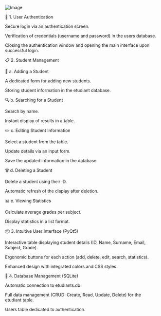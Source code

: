 ![Image](https://github.com/user-attachments/assets/208ffd4b-ba4f-4817-bcba-a6d3f1377753)

🔑 1. User Authentication

Secure login via an authentication screen.

Verification of credentials (username and password) in the users database.

Closing the authentication window and opening the main interface upon successful login.

📋 2. Student Management

📝 a. Adding a Student

A dedicated form for adding new students.

Storing student information in the etudiant database.

🔍 b. Searching for a Student

Search by name.

Instant display of results in a table.

✏️ c. Editing Student Information

Select a student from the table.

Update details via an input form.

Save the updated information in the database.

🗑 d. Deleting a Student

Delete a student using their ID.

Automatic refresh of the display after deletion.

📊 e. Viewing Statistics

Calculate average grades per subject.

Display statistics in a list format.

📦 3. Intuitive User Interface (PyQt5)

Interactive table displaying student details (ID, Name, Surname, Email, Subject, Grade).

Ergonomic buttons for each action (add, delete, edit, search, statistics).

Enhanced design with integrated colors and CSS styles.

💾 4. Database Management (SQLite)

Automatic connection to etudiants.db.

Full data management (CRUD: Create, Read, Update, Delete) for the etudiant table.

Users table dedicated to authentication.
